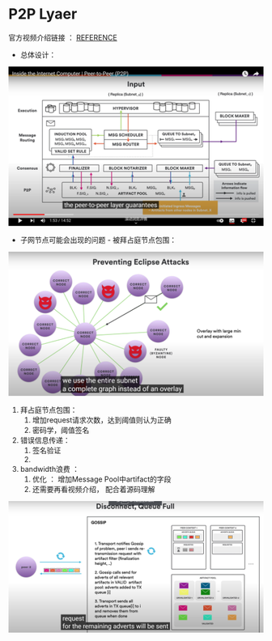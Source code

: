 # P2P Lyaer

官方视频介绍链接 ： [REFERENCE](https://www.youtube.com/watch?v=HOQb0lKIy9I&t=4s)

* 总体设计：

![image-20211107162319412](assets\image-20211107162319412.png)

* 子网节点可能会出现的问题 - 被拜占庭节点包围：

![image-20211107170417474](assets\image-20211107170417474.png)

1. 拜占庭节点包围：
   1. 增加request请求次数，达到阈值则认为正确
   2. 密码学，阈值签名
2. 错误信息传递：
   1. 签名验证
   2. 
3. bandwidth浪费 ： 
   1. 优化 ： 增加Message Pool中artifact的字段
   2. 还需要再看视频介绍， 配合着源码理解

![image-20211107170739695](assets/image-20211107170739695.png)